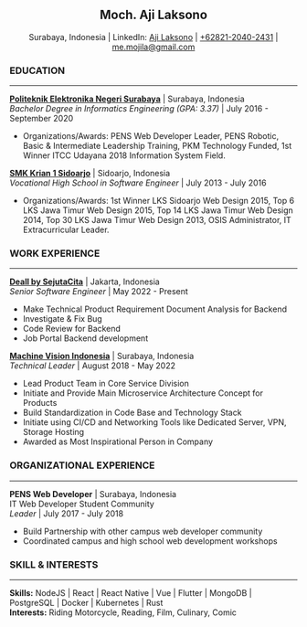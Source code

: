<h2 align="center">
  Moch. Aji Laksono
</h2>
<p align="center">
  Surabaya, Indonesia | LinkedIn: <a href="https://www.linkedin.com/in/mojila/">Aji Laksono</a> | <a href="
https://wa.link/gu41zo">+62821-2040-2431</a> | <a href="mailto:me.mojila@gmail.com">me.mojila@gmail.com</a>
</p>

<h3>EDUCATION</h3>
<hr/>
<p>
  <b><a href="https://www.pens.ac.id/">Politeknik Elektronika Negeri Surabaya</a></b> | <span>Surabaya, Indonesia</span> 
  <br/>
  <i>Bachelor Degree in Informatics Engineering (GPA: 3.37)</i> | July 2016 - September 2020
  <ul>
    <li>
      Organizations/Awards: PENS Web Developer Leader, PENS Robotic, Basic & Intermediate Leadership Training, PKM Technology Funded, 1st Winner ITCC Udayana 2018 Information System Field.
    </li>
  </ul>
</p>
<p>
  <b><a href="http://smkkrian1.sch.id/">SMK Krian 1 Sidoarjo</b></a> | <span>Sidoarjo, Indonesia</span> 
  <br/>
  <i>Vocational High School in Software Engineer</i> | July 2013 - July 2016
  <ul>
    <li>
      Organizations/Awards: 1st Winner LKS Sidoarjo Web Design 2015, Top 6 LKS Jawa Timur Web Design 2015, Top 14 LKS Jawa Timur Web Design 2014, Top 30 LKS Jawa Timur Web Design 2013, OSIS Administrator, IT Extracurricular Leader.
    </li>
  </ul>
</p>

<h3>WORK EXPERIENCE</h3>
<hr/>
<p>
  <b><a href="https://usedeall.com/">Deall by SejutaCita</a></b> | <span>Jakarta, Indonesia</span>
  <br/>
  <i>Senior Software Engineer</i> | May 2022 - Present
  <ul>
    <li>Make Technical Product Requirement Document Analysis for Backend</li>
    <li>Investigate & Fix Bug</li>
    <li>Code Review for Backend</li>
    <li>Job Portal Backend development</li>
  </ul>
</p>
<p>
  <b><a href="https://www.machinevision.global/">Machine Vision Indonesia</a></b> | <span>Surabaya, Indonesia</span> 
  <br/>
  <i>Technical Leader</i> | August 2018 - May 2022
  <ul>
    <li>Lead Product Team in Core Service Division</li>
    <li>Initiate and Provide Main Microservice Architecture Concept for Products</li>
    <li>Build Standardization in Code Base and Technology Stack</li>
    <li>Initiate using CI/CD and Networking Tools like Dedicated Server, VPN, Storage Hosting</li>
    <li>Awarded as Most Inspirational Person in Company</li>
  </ul>
</p>

<h3>ORGANIZATIONAL EXPERIENCE</h3>
<hr/>
<p>
  <b>PENS Web Developer</b> | <span>Surabaya, Indonesia</span> <br/>
  IT Web Developer Student Community
  <br/>
  <i>Leader</i> | July 2017 - July 2018
  <ul>
    <li>Build Partnership with other campus web developer community</li>
    <li>Coordinated campus and high school web development workshops</li>
  </ul>
</p>

<h3>SKILL & INTERESTS</h3>
<hr/>
<p>
  <b>Skills:</b> NodeJS | React | React Native | Vue | Flutter | MongoDB | PostgreSQL | Docker | Kubernetes | Rust
  <br/>
  <b>Interests:</b> Riding Motorcycle, Reading, Film, Culinary, Comic
</p>
